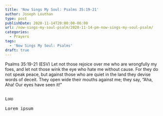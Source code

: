 ```yaml
---
title: 'Now Sings My Soul: Psalms 35:19-21'
author: Joseph Louthan
type: post
publishDate: 2020-11-14T20:00:00-06:00
url: /now-sings-my-soul-psalm/2020-11-14-pm-now-sings-my-soul-psalm/
categories:
  - Prayers
tags:
  - 'Now Sings My Soul: Psalms'
draft: true
---
```

Psalms 35:19-21 (ESV) Let not those rejoice over me
who are wrongfully my foes,
and let not those wink the eye
who hate me without cause.
For they do not speak peace,
but against those who are quiet in the land
they devise words of deceit.
They open wide their mouths against me;
they say, “Aha, Aha!
Our eyes have seen it!”
<pre>
<div style="font-variant: small-caps;">
Lord
</div>
Lorem ipsum
</pre>
